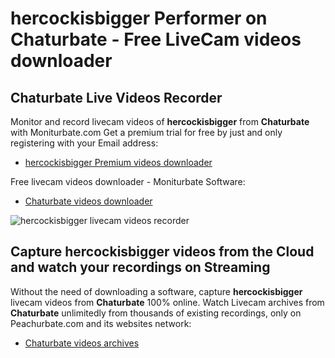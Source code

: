 # hercockisbigger Performer on Chaturbate - Free LiveCam videos downloader

## Chaturbate Live Videos Recorder

Monitor and record livecam videos of **hercockisbigger** from **Chaturbate** with Moniturbate.com
Get a premium trial for free by just and only registering with your Email address:
* [hercockisbigger Premium videos downloader](https://moniturbate.com/request-demo-licence-key.html)

Free livecam videos downloader - Moniturbate Software:
* [Chaturbate videos downloader](https://moniturbate.com/moniturbate-download-software.html)

![hercockisbigger livecam videos recorder](https://peachurnet.com/templates/moniturbate-software.png)


## Capture hercockisbigger videos from the Cloud and watch your recordings on Streaming

Without the need of downloading a software, capture **hercockisbigger** livecam videos from **Chaturbate** 100% online.
Watch Livecam archives from **Chaturbate** unlimitedly from thousands of existing recordings, only on Peachurbate.com and its websites network:
* [Chaturbate videos archives](https://peachurnet.com/)